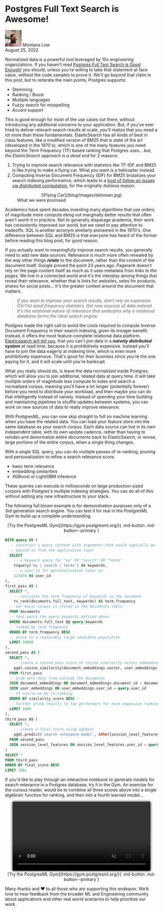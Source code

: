 <h1>Postgres Full Text Search is Awesome!</h1>

<p class="author">
  <img width="54px" height="54px" src="/images/team/montana.jpg" />
  Montana Low<br/>
  August 25, 2022
</p>

Normalized data is a powerful tool leveraged by 10x engineering organizations. If you haven't read [Postgres Full Text Search is Good Enough!](http://rachbelaid.com/postgres-full-text-search-is-good-enough/) you should, unless you're willing to take that statement at face value, without the code samples to prove it. We'll go beyond that claim in this post, but to reiterate the main points, Postgres supports:

- Stemming
- Ranking / Boost
- Multiple languages
- Fuzzy search for misspelling
- Accent support

This is good enough for most of the use cases out there, without introducing any additional concerns to your application. But, if you've ever tried to deliver relevant search results at scale, you'll realize that you need a lot more than these fundamentals. ElasticSearch has all kinds of best in class features, like a modified version of BM25 that is state of the art (developed in the 1970's), which is one of the many features you need beyond the Term Frequency (TF) based ranking that Postgres uses... but, _the ElasticSearch approach is a dead end_ for 2 reasons:

1. Trying to improve search relevance with statistics like TF-IDF and BM25 is like trying to make a flying car. What you want is a helicopter instead.
2. Computing Inverse Document Frequency (IDF) for BM25 brutalizes your search indexing performance, which leads to a [host of follow on issues via distributed computation](https://en.wikipedia.org/wiki/Fallacies_of_distributed_computing), for the originally dubious reason.

<figure markdown>
  <center markdown>
  ![Flying Car](/blog/images/delorean.jpg)
  </center>
  <figcaption>What we were promised</figcaption>
</figure>

Academics have spent decades inventing many algorithms that use orders of magnitude more compute eking out marginally better results that often aren't worth it in practice. Not to generally disparage academia, their work has consistently improved our world, but we need to pay attention to tradeoffs. SQL is another acronym similiarly pioneered in the 1970's. One difference between SQL and BM25 is that everyone has heard of the former before reading this blog post, for good reason.

If you actually want to meaningfully improve search results, you generally need to add new data sources. Relevance is much more often revealed by the way other things **_relate_** to the document, rather than the content of the document itself. Google proved the point 23 years ago. Pagerank doesn't rely on the page content itself as much as it uses metadata from _links to the pages_. We live in a connected world and it's the interplay among things that reveal their relevance, whether that is links for websites, sales for products, shares for social posts... It's the greater context around the document that matters.

> _If you want to improve your search results, don't rely on expensive O(n*m) word frequency statistics. Get new sources of data instead. It's the relational nature of relevance that underpins why a relational database forms the ideal search engine._

Postgres made the right call to avoid the costs required to compute Inverse Document Frequency in their search indexing, given its meager benefit. Instead, it offers the most feature-complete relational data platform. [Elasticsearch will tell you](https://www.elastic.co/guide/en/elasticsearch/reference/current/joining-queries.html), that you can't join data in a **_naively distributed system_** at read time, because it is prohibitively expensive. Instead you'll have to join the data eagerly at indexing time, which is even more prohibitively expensive. That's good for their business since you're the one paying for it, and it will scale until you're bankrupt. 

What you really should do, is leave the data normalized inside Postgres, which will allow you to join additional, related data at query time. It will take multiple orders of magnitude less compute to index and search a normalized corpus, meaning you'll have a lot longer (potentially forever) before you need to distribute your workload, and then maybe you can do that intelligently instead of naively. Instead of spending your time building and maintaining pipelines to shuffle updates between systems, you can work on new sources of data to really improve relevance.

With PostgresML, you can now skip straight to full on machine learning when you have the related data. You can load your feature store into the same database as your search corpus. Each data source can live in its own independent table, with its own update cadence, rather than having to reindex and denormalize entire documents back to ElasticSearch, or worse, large portions of the entire corpus, when a single thing changes.

With a single SQL query, you can do multiple passes of re-ranking, pruning and personalization to refine a search relevance score.

- basic term relevance
- embedding similarities
- XGBoost or LightGBM inference

These queries can execute in milliseconds on large production-sized corpora with Postgres's multiple indexing strategies. You can do all of this without adding any new infrastructure to your stack.

The following full blown example is for demonstration purposes only of a 3rd generation search engine. You can test it for real in the PostgresML Gym to build up a complete understanding.

<center markdown>
  [Try the PostgresML Gym](https://gym.postgresml.org/){ .md-button .md-button--primary }
</center>

```sql title="search.sql" linenums="1"
WITH query AS (
  -- construct a query context with arguments that would typically be
  -- passed in from the application layer
  SELECT 
    -- a keyword query for "my" OR "search" OR "terms"
    tsquery('my | search | terms') AS keywords,
    -- a user_id for personalization later on
    123456 AS user_id
), 
first_pass AS (
  SELECT *, 
    -- calculate the term frequency of keywords in the document
    ts_rank(documents.full_text, keywords) AS term_frequency  
  -- our basic corpus is stored in the documents table
  FROM documents
  -- that match the query keywords defined above
  WHERE documents.full_text @@ query.keywords
  -- ranked by term frequency
  ORDER BY term_frequency DESC
  -- prune to a reasonably large candidate population
  LIMIT 10000 
), 
second_pass AS (
  SELECT *,
    -- create a second pass score of cosine_similarity across embeddings
    pgml.cosine_similarity(document_embeddings.vector, user_embeddings.vector) AS similarity_score
  FROM first_pass
  -- grab more data from outside the documents
  JOIN document_embeddings ON document_embeddings.document_id = documents.id
  JOIN user_embeddings ON user_embeddings.user_id = query.user_id
  -- of course we be re-ranking
  ORDER BY similarity_score DESC
  -- further prune results to top performers for more expensive ranking
  LIMIT 1000
), 
third_pass AS (
  SELECT *, 
    -- create a final score using xgboost
    pgml.predict('search relevance model', ARRAY[session_level_features.*]) AS final_score
  FROM second_pass
  JOIN session_level_features ON session_level_features.user_id = query.user_id
)
SELECT * 
FROM third_pass
ORDER BY final_score DESC
LIMIT 100;
```

If you'd like to play through an interactive notebook to generate models for search relevance in a Postgres database, try it in the Gym. An exercise for the curious reader, would be to combine all three scores above into a single algebraic function for ranking, and then into a fourth learned model...

<center>
  <video controls autoplay loop muted width="90%" style="box-shadow: 0 0 8px #000;">
    <source src="https://static.postgresml.org/postgresml-org-static/gym_demo.webm" type="video/webm">
    <source src="https://static.postgresml.org/postgresml-org-static/gym_demo.mp4" type="video/mp4">
    <img src="/images/demos/gym_demo.png" alt="PostgresML in practice" loading="lazy">
  </video>
</center>

<center markdown>
  [Try the PostgresML Gym](https://gym.postgresml.org/){ .md-button .md-button--primary }
</center>

Many thanks and ❤️ to all those who are supporting this endeavor. We’d love to hear feedback from the broader ML and Engineering community about applications and other real world scenarios to help prioritize our work. 
